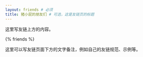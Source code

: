 ```yaml
---
layout: friends # 必须
title: 猪小屁的朋友们 # 可选，这是友链页的标题
---
```


这里写友链上方的内容。

{% friends %}


这里可以写友链页面下方的文字备注，例如自己的友链规范、示例等。
